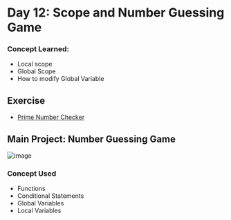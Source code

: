 # Day 12: Scope and Number Guessing Game
### Concept Learned:
- Local scope
- Global Scope
- How to modify Global Variable

## Exercise
- [Prime Number Checker](https://github.com/MarkApitan/100-Days-of-Code-Phyton/blob/main/Beginner%20(Day%201-14)/Beginner-Day-12/Exercises/prime_number_checker.py)

## Main Project: Number Guessing Game
  ![image](https://github.com/user-attachments/assets/2546ced7-ff56-4950-8c09-4d47c120de77)

### Concept Used
- Functions
- Conditional Statements
- Global Variables
- Local Variables
